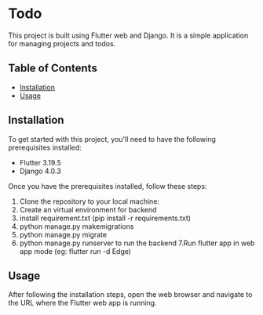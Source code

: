 # Todo

This project is built using Flutter web and Django. It is a simple application for managing projects and todos.

## Table of Contents

- [Installation](#installation)
- [Usage](#usage)

## Installation

To get started with this project, you'll need to have the following prerequisites installed:

- Flutter 3.19.5
- Django 4.0.3

Once you have the prerequisites installed, follow these steps:

1. Clone the repository to your local machine:
2. Create an virtual environment for backend
3. install requirement.txt (pip install -r requirements.txt)
4. python manage.py makemigrations
5. python manage.py migrate
6. python manage.py runserver to run the backend
7.Run flutter app in web app mode (eg: flutter run -d Edge)

## Usage

After following the installation steps, open the web browser and navigate to the URL where the Flutter web app is running.
   
